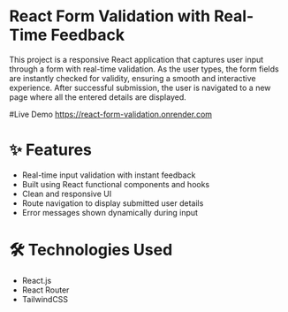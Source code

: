 # React Form Validation with Real-Time Feedback

This project is a responsive React application that captures user input through a form with real-time validation. As the user types, the form fields are instantly checked for validity, ensuring a smooth and interactive experience. After successful submission, the user is navigated to a new page where all the entered details are displayed.

#Live Demo
https://react-form-validation.onrender.com

# ✨ Features

- Real-time input validation with instant feedback
- Built using React functional components and hooks
- Clean and responsive UI
- Route navigation to display submitted user details
- Error messages shown dynamically during input

# 🛠️ Technologies Used

- React.js
- React Router
- TailwindCSS
